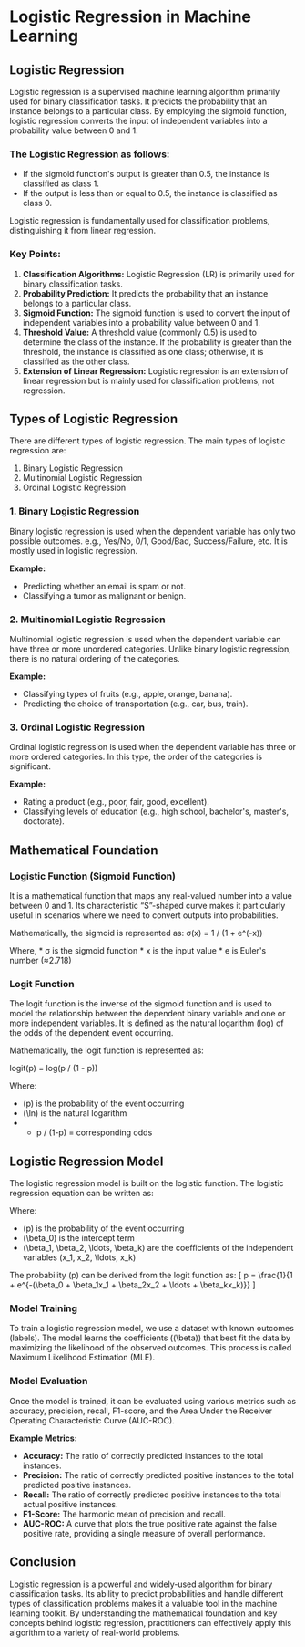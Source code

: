 # Logistic Regression in Machine Learning

## Logistic Regression

Logistic regression is a supervised machine learning algorithm primarily used for binary classification tasks. It predicts the probability that an instance belongs to a particular class. By employing the sigmoid function, logistic regression converts the input of independent variables into a probability value between 0 and 1.

### The Logistic Regression as follows:
* If the sigmoid function's output is greater than 0.5, the instance is classified as class 1.
* If the output is less than or equal to 0.5, the instance is classified as class 0.

Logistic regression is fundamentally used for classification problems, distinguishing it from linear regression.

### Key Points:
1. **Classification Algorithms:** Logistic Regression (LR) is primarily used for binary classification tasks.
2. **Probability Prediction:** It predicts the probability that an instance belongs to a particular class.
3. **Sigmoid Function:** The sigmoid function is used to convert the input of independent variables into a probability value between 0 and 1.
4. **Threshold Value:** A threshold value (commonly 0.5) is used to determine the class of the instance. If the probability is greater than the threshold, the instance is classified as one class; otherwise, it is classified as the other class.
5. **Extension of Linear Regression:** Logistic regression is an extension of linear regression but is mainly used for classification problems, not regression.

## Types of Logistic Regression

There are different types of logistic regression. The main types of logistic regression are:
1. Binary Logistic Regression
2. Multinomial Logistic Regression
3. Ordinal Logistic Regression

### 1. Binary Logistic Regression

Binary logistic regression is used when the dependent variable has only two possible outcomes.
e.g., Yes/No, 0/1, Good/Bad, Success/Failure, etc. It is mostly used in logistic regression.

**Example:**
* Predicting whether an email is spam or not.
* Classifying a tumor as malignant or benign.

### 2. Multinomial Logistic Regression

Multinomial logistic regression is used when the dependent variable can have three or more unordered categories. Unlike binary logistic regression, there is no natural ordering of the categories.

**Example:**
* Classifying types of fruits (e.g., apple, orange, banana).
* Predicting the choice of transportation (e.g., car, bus, train).

### 3. Ordinal Logistic Regression

Ordinal logistic regression is used when the dependent variable has three or more ordered categories. In this type, the order of the categories is significant.

**Example:**
* Rating a product (e.g., poor, fair, good, excellent).
* Classifying levels of education (e.g., high school, bachelor's, master's, doctorate).

## Mathematical Foundation

### Logistic Function (Sigmoid Function)

It is a mathematical function that maps any real-valued number into a value between 0 and 1. Its characteristic “S”-shaped curve makes it particularly useful in scenarios where we need to convert outputs into probabilities.

Mathematically, the sigmoid is represented as:
	σ(x) = 1 / (1 + e^(-x))

Where, 
	* σ is the sigmoid function
	* x is the input value
	* e is Euler's number (≈2.718)

### Logit Function

The logit function is the inverse of the sigmoid function and is used to model the relationship between the dependent binary variable and one or more independent variables. It is defined as the natural logarithm (log) of the odds of the dependent event occurring.

Mathematically, the logit function is represented as:

logit(p) = log(p / (1 - p))

Where:
* \(p\) is the probability of the event occurring
* \(\ln\) is the natural logarithm
* * p / (1-p) = corresponding odds

## Logistic Regression Model

The logistic regression model is built on the logistic function. The logistic regression equation can be written as:


Where:
* \(p\) is the probability of the event occurring
* \(\beta_0\) is the intercept term
* \(\beta_1, \beta_2, \ldots, \beta_k\) are the coefficients of the independent variables \(x_1, x_2, \ldots, x_k\)

The probability \(p\) can be derived from the logit function as:
\[ p = \frac{1}{1 + e^{-(\beta_0 + \beta_1x_1 + \beta_2x_2 + \ldots + \beta_kx_k)}} \]

### Model Training

To train a logistic regression model, we use a dataset with known outcomes (labels). The model learns the coefficients (\(\beta\)) that best fit the data by maximizing the likelihood of the observed outcomes. This process is called Maximum Likelihood Estimation (MLE).

### Model Evaluation

Once the model is trained, it can be evaluated using various metrics such as accuracy, precision, recall, F1-score, and the Area Under the Receiver Operating Characteristic Curve (AUC-ROC).

**Example Metrics:**
* **Accuracy:** The ratio of correctly predicted instances to the total instances.
* **Precision:** The ratio of correctly predicted positive instances to the total predicted positive instances.
* **Recall:** The ratio of correctly predicted positive instances to the total actual positive instances.
* **F1-Score:** The harmonic mean of precision and recall.
* **AUC-ROC:** A curve that plots the true positive rate against the false positive rate, providing a single measure of overall performance.

## Conclusion

Logistic regression is a powerful and widely-used algorithm for binary classification tasks. Its ability to predict probabilities and handle different types of classification problems makes it a valuable tool in the machine learning toolkit. By understanding the mathematical foundation and key concepts behind logistic regression, practitioners can effectively apply this algorithm to a variety of real-world problems.
```` ▋
